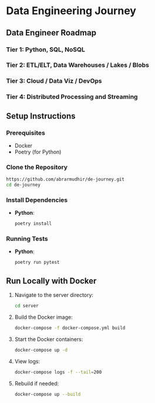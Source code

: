 # Data Engineering Journey

## Data Engineer Roadmap
### Tier 1: Python, SQL, NoSQL
### Tier 2: ETL/ELT, Data Warehouses / Lakes / Blobs
### Tier 3: Cloud / Data Viz / DevOps
### Tier 4: Distributed Processing and Streaming

## Setup Instructions

### Prerequisites

- Docker
- Poetry (for Python)

### Clone the Repository

```sh
https://github.com/abrarmudhir/de-journey.git
cd de-journey
```

### Install Dependencies
- **Python**:
  ```sh
  poetry install
  ```
  
### Running Tests
- **Python**:
    ```sh
    poetry run pytest
    ```
  
## Run Locally with Docker

1. Navigate to the server directory:
   ```sh
   cd server
   ```

2. Build the Docker image:
   ```sh
   docker-compose -f docker-compose.yml build
   ```

3. Start the Docker containers:
   ```sh
   docker-compose up -d
   ```

4. View logs:
   ```sh
   docker-compose logs -f --tail=200
   ```

5. Rebuild if needed:
   ```sh
   docker-compose up --build
   ```
